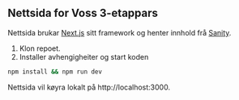 ## Nettsida for Voss 3-etappars

Nettsida brukar <a href="https://nextjs.org/">Next.js</a> sitt framework og henter innhold frå <a href="https://www.sanity.io/">Sanity</a>.

1. Klon repoet.
2. Installer avhengigheiter og start koden

```sh
npm install && npm run dev
```

Nettsida vil køyra lokalt på <a>http://localhost:3000</a>.

